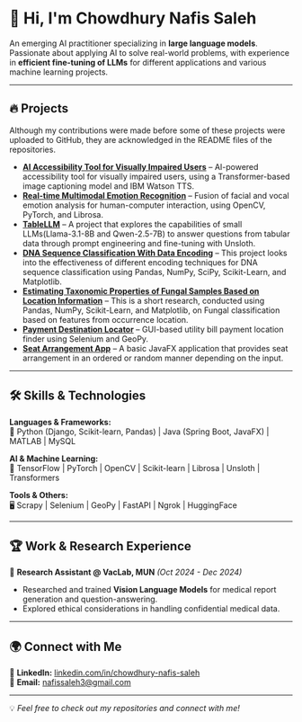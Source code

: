 # 👋 Hi, I'm Chowdhury Nafis Saleh

An emerging AI practitioner specializing in **large language models**. Passionate about applying AI to solve real-world problems, with experience in **efficient fine-tuning of LLMs** for different applications and various machine learning projects.

---

## 🔥 Projects  
Although my contributions were made before some of these projects were uploaded to GitHub, they are acknowledged in the README files of the repositories.

- **[AI Accessibility Tool for Visually Impaired Users]([#](https://github.com/NafisSaleh/AI-Accessibility-Extension-For-Visually-Impaired-Users))** – AI-powered accessibility tool for visually impaired users, using a Transformer-based image captioning model and IBM Watson TTS.  
- **[Real-time Multimodal Emotion Recognition]([#](https://github.com/NafisSaleh/Multimodal-Emotion-Recognition-System))** – Fusion of facial and vocal emotion analysis for human-computer interaction, using OpenCV, PyTorch, and Librosa.  
- **[TableLLM]([#](https://github.com/NafisSaleh/TableLLM))** – A project that explores the capabilities of small LLMs(Llama-3.1-8B and Qwen-2.5-7B) to answer questions from tabular data through prompt engineering and fine-tuning with Unsloth.
- **[DNA Sequence Classification With Data Encoding]([#](https://github.com/NafisSaleh/DNA-Sequence-Classification-with-Data-Encoding))** – This project looks into the effectiveness of different encoding techniques for DNA sequence classification using Pandas, NumPy, SciPy, Scikit-Learn, and Matplotlib.  
- **[Estimating Taxonomic Properties of Fungal Samples Based on Location Information]([#](https://github.com/NafisSaleh/Fungi-Classification-Characteristics-From-Location))** – This is a short research, conducted using Pandas, NumPy, Scikit-Learn, and Matplotlib, on Fungal classification based on features from occurrence location.    
- **[Payment Destination Locator]([#](https://github.com/NafisSaleh/Payment-Destination-Locator))** – GUI-based utility bill payment location finder using Selenium and GeoPy.
- **[Seat Arrangement App]([#](https://github.com/NafisSaleh/SeatSorterFXMaven2))** – A basic JavaFX application that provides seat arrangement in an ordered or random manner depending on the input.  

---

## 🛠️ Skills & Technologies
**Languages & Frameworks:**  
🔹 Python (Django, Scikit-learn, Pandas) | Java (Spring Boot, JavaFX) | MATLAB | MySQL  

**AI & Machine Learning:**  
🧠 TensorFlow | PyTorch | OpenCV | Scikit-learn | Librosa | Unsloth | Transformers

**Tools & Others:**  
🖥️ Scrapy | Selenium | GeoPy | FastAPI | Ngrok | HuggingFace 

---

## 🏆 Work & Research Experience
🔬 **Research Assistant @ VacLab, MUN** *(Oct 2024 - Dec 2024)*  
- Researched and trained **Vision Language Models** for medical report generation and question-answering.  
- Explored ethical considerations in handling confidential medical data.

---

## 🌍 Connect with Me
📌 **LinkedIn:** [linkedin.com/in/chowdhury-nafis-saleh](https://www.linkedin.com/in/chowdhury-nafis-saleh-397251148/)  
📧 **Email:** nafissaleh3@gmail.com  

---

💡 *Feel free to check out my repositories and connect with me!*  
